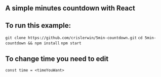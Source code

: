## A simple minutes countdown with React

## To run this example:

`git clone https://github.com/crislerwin/5min-countdown.git`
`cd 5min-countdown && npm install`
`npm start`

## To change time you need to edit

`const time = <timeYouWant>`
